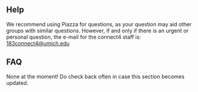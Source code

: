 ## Help

We recommend using Piazza for questions, as your question may aid other groups with similar questions. However, if and only if there is an urgent or personal question, the e-mail for the connect4 staff is: 183connect4@umich.edu

## FAQ

None at the moment! Do check back often in case this section becomes updated.
